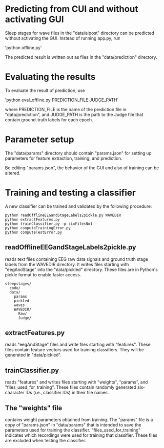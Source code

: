 # Predicting from CUI and without activating GUI

Sleep stages for wave files in the "data/aipost" directory can be predicted without activating the GUI. Instead of running app.py, run

'python offline.py'

The predicted result is written out as files in the "data/prediction" directory.

# Evaluating the results
To evaluate the result of prediction, use

'python eval_offline.py PREDICTION_FILE JUDGE_PATH'

where PREDICTION_FILE is the name of the prediction file in "data/prediction", and JUDGE_PATH is the path to the Judge file that contain ground-truth labels for each epoch.

# Parameter setup
The "data/params" directory should contain "params.json" for setting up parameters for feature extraction, training, and prediction.

Be editing "params.json", the behavior of the GUI and also of training can be altered.

# Training and testing a classifier
A new classifier can be trained and validated by the following procedure:

``` 
python readOfflineEEGandStageLabels2pickle.py WAVEDIR
python extractFeatures.py
python trainClassifier.py -p sixFilesNo1
python computeTrainingError.py
python computeTestError.py
```
## readOfflineEEGandStageLabels2pickle.py 
reads text files containing EEG raw data signals and ground truth stage labels from the WAVEDIR directory. It writes files starting with "eegAndStage" into the "data/pickled" directory. These files are in Python's pickle format to enable faster access.

```
sleepstages/
  code/
  data/
    params
    pickled
    waves
    WAVEDIR/
      Raw/
      Judge/
```

## extractFeatures.py 
reads "eegAndStage" files and write files starting with "features". These files contain feature vectors used for training classifiers. They will be generated in "data/pickled".

## trainClassifier.py 
reads "features" and writes files starting with "weights", "params", and "files_used_for_training". These files contain randomly generated six-character IDs (i.e., classifier IDs) in their file names.

## The "weights" file 
contains weight parameters obtained from training. The "params" file is a copy of "params.json" in "data/params" that is intended to save the parameters used for training the classifier. "files_used_for_training" indicates which recordings were used for training that classifier. These files are excluded when testing the classifier.